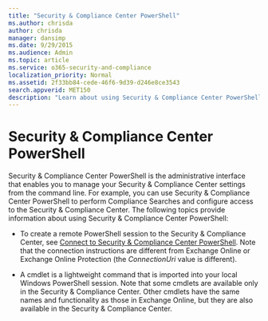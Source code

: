 ```yaml
---
title: "Security & Compliance Center PowerShell"
ms.author: chrisda
author: chrisda
manager: dansimp
ms.date: 9/29/2015
ms.audience: Admin
ms.topic: article
ms.service: o365-security-and-compliance
localization_priority: Normal
ms.assetid: 2f33bb84-cede-46f6-9d39-d246e8ce3543
search.appverid: MET150
description: "Learn about using Security & Compliance Center PowerShell."
---
```


# Security & Compliance Center PowerShell

Security & Compliance Center PowerShell is the administrative interface that enables you to manage your Security & Compliance Center settings from the command line. For example, you can use Security & Compliance Center PowerShell to perform Compliance Searches and configure access to the Security & Compliance Center. The following topics provide information about using Security & Compliance Center PowerShell:

- To create a remote PowerShell session to the Security & Compliance Center, see [Connect to Security & Compliance Center PowerShell](connect-to-scc-powershell.md). Note that the connection instructions are different from Exchange Online or Exchange Online Protection (the _ConnectionUri_ value is different).

- A cmdlet is a lightweight command that is imported into your local Windows PowerShell session. Note that some cmdlets are available only in the Security & Compliance Center. Other cmdlets have the same names and functionality as those in Exchange Online, but they are also available in the Security & Compliance Center.

